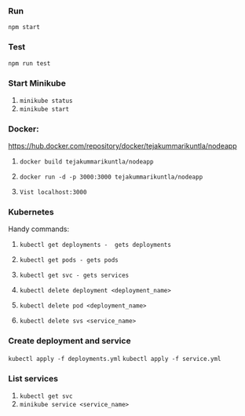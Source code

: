 ### Run
`npm start`

### Test
`npm run test` 

### Start Minikube
1. `minikube status`
2. `minikube start`

### Docker:
https://hub.docker.com/repository/docker/tejakummarikuntla/nodeapp

1. `docker build tejakummarikuntla/nodeapp`

2. `docker run -d -p 3000:3000 tejakummarikuntla/nodeapp`

3. `Vist localhost:3000`

### Kubernetes

Handy commands:
1. `kubectl get deployments -  gets deployments`
2. `kubectl get pods - gets pods`
3. `kubectl get svc - gets services`
  
1. `kubectl delete deployment <deployment_name>`
2. `kubectl delete pod <deployment_name>`
3. `kubectl delete svs <service_name>`

### Create deployment and service
`kubectl apply -f deployments.yml`
`kubectl apply -f service.yml`

### List services
1. `kubectl get svc`
2. `minikube service <service_name>`
